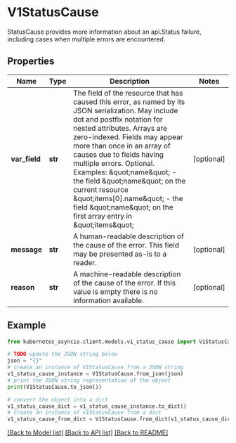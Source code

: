 # V1StatusCause

StatusCause provides more information about an api.Status failure, including cases when multiple errors are encountered.

## Properties

Name | Type | Description | Notes
------------ | ------------- | ------------- | -------------
**var_field** | **str** | The field of the resource that has caused this error, as named by its JSON serialization. May include dot and postfix notation for nested attributes. Arrays are zero-indexed.  Fields may appear more than once in an array of causes due to fields having multiple errors. Optional.  Examples:   \&quot;name\&quot; - the field \&quot;name\&quot; on the current resource   \&quot;items[0].name\&quot; - the field \&quot;name\&quot; on the first array entry in \&quot;items\&quot; | [optional] 
**message** | **str** | A human-readable description of the cause of the error.  This field may be presented as-is to a reader. | [optional] 
**reason** | **str** | A machine-readable description of the cause of the error. If this value is empty there is no information available. | [optional] 

## Example

```python
from kubernetes_asyncio.client.models.v1_status_cause import V1StatusCause

# TODO update the JSON string below
json = "{}"
# create an instance of V1StatusCause from a JSON string
v1_status_cause_instance = V1StatusCause.from_json(json)
# print the JSON string representation of the object
print(V1StatusCause.to_json())

# convert the object into a dict
v1_status_cause_dict = v1_status_cause_instance.to_dict()
# create an instance of V1StatusCause from a dict
v1_status_cause_from_dict = V1StatusCause.from_dict(v1_status_cause_dict)
```
[[Back to Model list]](../README.md#documentation-for-models) [[Back to API list]](../README.md#documentation-for-api-endpoints) [[Back to README]](../README.md)


